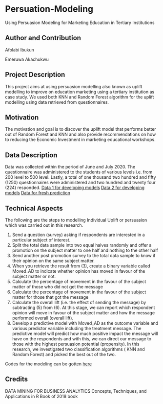 # Persuation-Modeling
Using Persuasion Modeling for Marketing Education in Tertiary Institutions

Author and Contribution
-----------------------
Afolabi Ibukun

Emeruwa Akachukwu 

Project Description
-------------------
This project aims at using persuasion modelling also known as uplift modelling to improve on education marketing using a tertiary institution as case study. 
We used both KNN and Random Forest algorithm for the uplift modelling using data retrieved from questionnaires.

Motivation
----------
The motivation and goal is to discover the uplift model that performs better out of Random Forest and KNN and also provide recommendations on how to reducing the Economic Investment in marketing educational workshops. 


Data Description
----------------
Data was collected within the period of June and July 2020. 
The questionnaire was administered to the students of various levels i.e. from 200 level  to  500 level. Lastly, a total of one thousand two hundred and fifty
(1250) questionnaires were administered and two hundred and twenty four (224) responded.
[Data 1 for developing models](https://github.com/ibkAfolabi/Persuation-Modeling/blob/main/TrainingDS3.csv)
[Data 2 for developing models](https://github.com/ibkAfolabi/Persuation-Modeling/blob/main/TrainingDS3knn.csv)
[Data for fresh prediction](https://github.com/ibkAfolabi/Persuation-Modeling/blob/main/TrainingDS3NewData.csv)

Technical Aspects
-----------------
The following are the steps to modelling Individual Uplift or persuasion which was carried out in this research.
1. Send a question (survey) asking if respondents are interested in a particular subject of interest.
2. Split the total data sample into two equal halves randomly and offer a promotion on the subject matter to one half and nothing to the other half
3. Send another post promotion survey to the total data sample to know if their opinion on the same subject matter.
4. When you retrieve the result from (3), create a binary variable called Moved_AD to indicate whether opinion has moved in favour of the subject matter or not.
5. Calculate the percentage of movement in the favour of the subject matter of those who did not get the message
6. Calculate the percentage of movement in the favour of the subject matter for those that got the message
7. Calculate the overall lift (i.e. the effect of sending the message) by subtracting (5) from (6). At this stage, we can report which respondent opinion will move in favour of the subject matter and how the message performed overall (overall lift).
8. Develop a predictive model with Moved_AD as the outcome variable and various predictor variable including the treatment message. The predictive model will predict how much positive impact the message will have on the respondents and with this, we can direct our message to those with the highest persuasion potential (propensity). 
In this research, we investigated two classification algorithms ( KNN and Random Forest)  and picked the best out of the two.

Codes for the modeling can be gotten 
[here](https://github.com/ibkAfolabi/Persuation-Modeling/blob/main/TrainingDS3NewData.csv)


Credits
-------
DATA MINING FOR BUSINESS ANALYTICS Concepts, Techniques, and Applications in R Book of 2018 book
